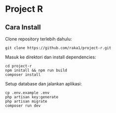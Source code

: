 # Project R

## Cara Install
Clone repository terlebih dahulu:
```
git clone https://github.com/raka1/project-r.git
```
Masuk ke direktori dan install dependencies:
```
cd project-r
npm install && npm run build
composer install
```
Setup database dan jalankan aplikasi:
```
cp .env.example .env
php artisan key:generate
php artisan migrate
composer run dev
```
